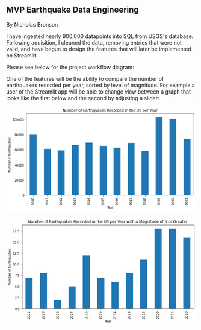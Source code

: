 ## MVP Earthquake Data Engineering

By Nicholas Bronson

I have ingested nearly 900,000 datapoints into SQL from USGS's database. Following aquisition, I cleaned the data, removing entries that were not valid, and have begun to design the features that will later be implemented on Streamlit. 

Please see below for the project workflow diagram:



One of the features will be the ability to compare the number of earthquakes recorded per year, sorted by level of magnitude. For example a user of the Streamlit app will be able to change view between a graph that looks like the first below and the second by adjusting a slider: 

![Img_A](https://github.com/bronsonnh/Data_Engineering/blob/main/Image_All_EQ.png)


![Img_B](https://github.com/bronsonnh/Data_Engineering/blob/main/Image_EQ_5Plus.png)
